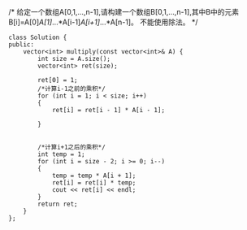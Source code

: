 /*
给定一个数组A[0,1,...,n-1],请构建一个数组B[0,1,...,n-1],其中B中的元素B[i]=A[0]*A[1]*...*A[i-1]*A[i+1]*...*A[n-1]。
不能使用除法。
*/
```
class Solution {
public:
    vector<int> multiply(const vector<int>& A) {
        int size = A.size();
        vector<int> ret(size);

        ret[0] = 1;
        /*计算i-1之前的乘积*/
        for (int i = 1; i < size; i++)
        {
            ret[i] = ret[i - 1] * A[i - 1];

        }


        /*计算i+1之后的乘积*/
        int temp = 1;
        for (int i = size - 2; i >= 0; i--)
        {
            temp = temp * A[i + 1];
            ret[i] = ret[i] * temp;
            cout << ret[i] << endl;
        }
        return ret;
    }
};
```
